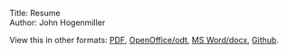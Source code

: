 Title: Resume  
Author: John Hogenmiller  

View this in other formats: [PDF][pdf], [OpenOffice/odt][odt], [MS Word/docx][docx], [Github][gh].

[id]: http://example.com/  "Optional Title Here"
[pdf]: https://github.com/ytjohn/resume/blob/master/output/johnhogenmiller.pdf?raw=true "Pdf Format"
[odt]: https://github.com/ytjohn/resume/blob/master/output/johnhogenmiller.odt?raw=true "OpenDocument/OpenOffice/LibreOffice"
[docx]: https://github.com/ytjohn/resume/blob/master/output/johnhogenmiller.docx?raw=true "Microsoft Office/docx"
[gh]: https://github.com/ytjohn/resume/ "My github resume repository!"

